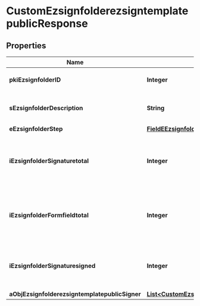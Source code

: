 

# CustomEzsignfolderezsigntemplatepublicResponse

## Properties

Name | Type | Description | Notes
------------ | ------------- | ------------- | -------------
**pkiEzsignfolderID** | **Integer** | The unique ID of the Ezsignfolder | 
**sEzsignfolderDescription** | **String** | The description of the Ezsignfolder | 
**eEzsignfolderStep** | [**FieldEEzsignfolderStep**](FieldEEzsignfolderStep.md) |  | 
**iEzsignfolderSignaturetotal** | **Integer** | The number of total signatures that were requested in the Ezsignfolder | 
**iEzsignfolderFormfieldtotal** | **Integer** | The number of total form fields that were requested in the Ezsignfolder | 
**iEzsignfolderSignaturesigned** | **Integer** | The number of signatures that were signed in the Ezsignfolder. | 
**aObjEzsignfolderezsigntemplatepublicSigner** | [**List&lt;CustomEzsignfolderezsigntemplatepublicSignerResponse&gt;**](CustomEzsignfolderezsigntemplatepublicSignerResponse.md) |  |  [optional]




